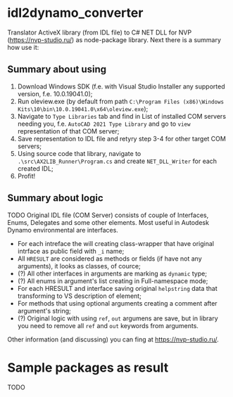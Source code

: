 # idl2dynamo_converter
Translator ActiveX library (from IDL file) to C# NET DLL for NVP (https://nvp-studio.ru/) as node-package library. Next there is a summary how use it:

## Summary about using

1. Download Windows SDK (f.e. with Visual Studio Installer any supported version, f.e. 10.0.19041.0);
2. Run oleview.exe (by default from path `C:\Program Files (x86)\Windows Kits\10\bin\10.0.19041.0\x64\oleview.exe`);
3. Navigate to `Type Libraries` tab and find in List of installed COM servers needing you, f.e. `AutoCAD 2021 Type Library` and go to `view` representation of that COM server;
4. Save representation to IDL file and retyry step 3-4 for other target COM servers;
5. Using source code that library, navigate to `.\src\AX2LIB_Runner\Program.cs` and create `NET_DLL_Writer` for each created IDL;
6. Profit!

## Summary about logic

TODO
Original IDL file (COM Server) consists of couple of Interfaces, Enums, Delegates and some other elements. Most useful in Autodesk Dynamo environmental are interfaces.
* For each intreface the will creating class-wrapper that have original intrface as public field with `_i` name;
* All `HRESULT` are considered as methods or fields (if have not any arguments), it looks as classes, of cource;
* (?) All other interfaces in arguments are marking as `dynamic` type;
* (?) All enums in argument's list creating in Full-namespace mode;
* For each HRESULT and interface saving original `helpstring` data that transforming to VS description of element;
* For methods that using optional arguments creating a comment after argument's string;
* (?) Original logic with using `ref`, `out` argumens are save, but in library you need to remove all `ref` and `out` keywords from arguments.

Other information (and discussing) you can fing at https://nvp-studio.ru/.

# Sample packages as result

TODO